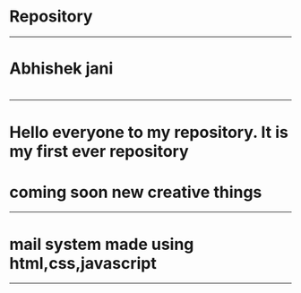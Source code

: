 <h1>Repository</h1><hr>
<h1>Abhishek jani<h1><hr>
<h1>Hello everyone to my repository. It is my first ever repository  <br>
 <h1>coming soon new  creative things</h1><hr>
<h1> mail system made using html,css,javascript</h1><hr>
